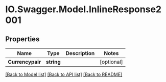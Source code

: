 # IO.Swagger.Model.InlineResponse2001
## Properties

Name | Type | Description | Notes
------------ | ------------- | ------------- | -------------
**Currencypair** | **string** |  | [optional] 

[[Back to Model list]](../README.md#documentation-for-models) [[Back to API list]](../README.md#documentation-for-api-endpoints) [[Back to README]](../README.md)

